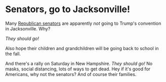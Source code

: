 # Senators, go to Jacksonville!
Many <a href="https://www.cbsnews.com/news/republican-national-convention-rnc-coronavirus-gop-senators-jacksonville/">Republican senators</a> are apparently <i>not</i> going to Trump's convention in Jacksonville. Why?

<i>They should go!</i>

Also hope their children and grandchildren will be going back to school in the fall.

And there's a rally on Saturday in New Hampshire. <i>They should  go! </i>No masks, social distancing, lots of ways to get dead. Hey if it's good for Americans, why not the senators? And of course their families. 

